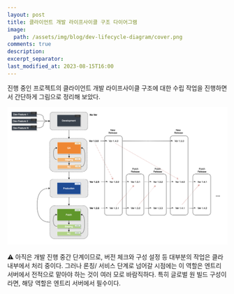 ```yaml
---
layout: post
title: 클라이언트 개발 라이프사이클 구조 다이어그램
image: 
  path: /assets/img/blog/dev-lifecycle-diagram/cover.png
comments: true
description: 
excerpt_separator:
last_modified_at: 2023-08-15T16:00
---
```

진행 중인 프로젝트의 클라이언트 개발 라이프사이클 구조에 대한 수립 작업을 진행하면서 간단하게 그림으로 정리해 보았다.

![Untitled](/assets/img/blog/dev-lifecycle-diagram/lifecycle-diagram.png)

<aside>
⚠️ 아직은 개발 진행 중간 단계이므로, 버전 체크와 구성 설정 등 대부분의 작업은 클라 내부에서 처리 중이다. 그러나 론칭/ 서비스 단계로 넘어갈 시점에는 이 역할은 엔트리 서버에서 전적으로 맡아야 하는 것이 여러 모로 바람직하다. 특히 글로벌 원 빌드 구성이라면, 해당 역할은 엔트리 서버에서 필수이다.
</aside>
